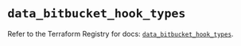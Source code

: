 # `data_bitbucket_hook_types`

Refer to the Terraform Registry for docs: [`data_bitbucket_hook_types`](https://registry.terraform.io/providers/drfaust92/bitbucket/2.50.0/docs/data-sources/hook_types).
